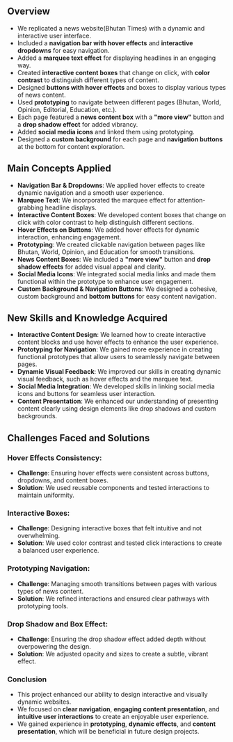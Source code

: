 ## Overview
- We replicated a news website(Bhutan Times) with a dynamic and interactive user interface.
- Included a **navigation bar with hover effects** and **interactive dropdowns** for easy navigation.
- Added a **marquee text effect** for displaying headlines in an engaging way.
- Created **interactive content boxes** that change on click, with **color contrast** to distinguish different types of content.
- Designed **buttons with hover effects** and boxes to display various types of news content.
- Used **prototyping** to navigate between different pages (Bhutan, World, Opinion, Editorial, Education, etc.).
- Each page featured a **news content box** with a **"more view"** button and a **drop shadow effect** for added vibrancy.
- Added **social media icons** and linked them using prototyping.
- Designed a **custom background** for each page and **navigation buttons** at the bottom for content exploration.

## Main Concepts Applied
- **Navigation Bar & Dropdowns**: We applied hover effects to create dynamic navigation and a smooth user experience.
- **Marquee Text**: We incorporated the marquee effect for attention-grabbing headline displays.
- **Interactive Content Boxes**: We developed content boxes that change on click with color contrast to help distinguish different sections.
- **Hover Effects on Buttons**: We added hover effects for dynamic interaction, enhancing engagement.
- **Prototyping**: We created clickable navigation between pages like Bhutan, World, Opinion, and Education for smooth transitions.
- **News Content Boxes**: We included a **"more view"** button and **drop shadow effects** for added visual appeal and clarity.
- **Social Media Icons**: We integrated social media links and made them functional within the prototype to enhance user engagement.
- **Custom Background & Navigation Buttons**: We designed a cohesive, custom background and **bottom buttons** for easy content navigation.

## New Skills and Knowledge Acquired
- **Interactive Content Design**: We learned how to create interactive content blocks and use hover effects to enhance the user experience.
- **Prototyping for Navigation**: We gained more experience in creating functional prototypes that allow users to seamlessly navigate between pages.
- **Dynamic Visual Feedback**: We improved our skills in creating dynamic visual feedback, such as hover effects and the marquee text.
- **Social Media Integration**: We developed skills in linking social media icons and buttons for seamless user interaction.
- **Content Presentation**: We enhanced our understanding of presenting content clearly using design elements like drop shadows and custom backgrounds.

## Challenges Faced and Solutions
### Hover Effects Consistency:
- **Challenge**: Ensuring hover effects were consistent across buttons, dropdowns, and content boxes.
- **Solution**: We used reusable components and tested interactions to maintain uniformity.

### Interactive Boxes:
- **Challenge**: Designing interactive boxes that felt intuitive and not overwhelming.
- **Solution**: We used color contrast and tested click interactions to create a balanced user experience.

### Prototyping Navigation:
- **Challenge**: Managing smooth transitions between pages with various types of news content.
- **Solution**: We refined interactions and ensured clear pathways with prototyping tools.

### Drop Shadow and Box Effect:
- **Challenge**: Ensuring the drop shadow effect added depth without overpowering the design.
- **Solution**: We adjusted opacity and sizes to create a subtle, vibrant effect.

### Conclusion
- This project enhanced our ability to design interactive and visually dynamic websites.
- We focused on **clear navigation**, **engaging content presentation**, and **intuitive user interactions** to create an enjoyable user experience.
- We gained experience in **prototyping**, **dynamic effects**, and **content presentation**, which will be beneficial in future design projects.
